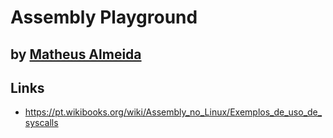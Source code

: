 # Assembly Playground

## by [Matheus Almeida](https://twitter.com/mat_almeida)

## Links
- https://pt.wikibooks.org/wiki/Assembly_no_Linux/Exemplos_de_uso_de_syscalls
